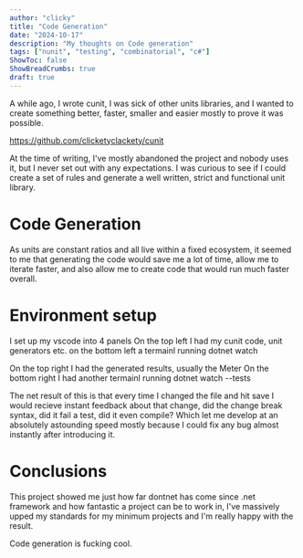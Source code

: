 ```yaml
---
author: "clicky"
title: "Code Generation"
date: "2024-10-17"
description: "My thoughts on Code generation"
tags: ["nunit", "testing", "combinatorial", "c#"]
ShowToc: false
ShowBreadCrumbs: true
draft: true
---
```


A while ago, I wrote cunit, I was sick of other units libraries, and I wanted to create something better, faster, smaller and easier mostly to prove it was possible.

https://github.com/clicketyclackety/cunit

At the time of writing, I've mostly abandoned the project and nobody uses it, but I never set out with any expectations. I was curious to see if I could create a set of rules and generate a well written, strict and functional unit library.

# Code Generation
As units are constant ratios and all live within a fixed ecosystem, it seemed to me that generating the code would save me a lot of time, allow me to iterate faster, and also allow me to create code that would run much faster overall.


# Environment setup
I set up my vscode into 4 panels
On the top left I had my cunit code, unit generators etc.
on the bottom left a termainl running dotnet watch

On the top right I had the generated results, usually the Meter
On the bottom right I had another termainl running dotnet watch --tests

The net result of this is that every time I changed the file and hit save I would recieve instant feedback about that change, did the change break syntax, did it fail a test, did it even compile? Which let me develop at an absolutely astounding speed mostly because I could fix any bug almost instantly after introducing it.

# Conclusions
This project showed me just how far dontnet has come since .net framework and how fantastic a project can be to work in, I've massively upped my standards for my minimum projects and I'm really happy with the result.

Code generation is fucking cool.